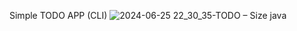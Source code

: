 Simple TODO APP (CLI)
![2024-06-25 22_30_35-TODO – Size java](https://github.com/piotrowski-grzegorz/cli-todo-app/assets/146113060/6f3a6b58-34f8-498c-aa87-0d4bcd712b5e)
